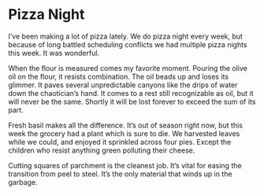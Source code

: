 <!--data 2020-02-28 -->

# Pizza Night

I’ve been making a lot of pizza lately.
We do pizza night every week, but because of long battled scheduling conflicts we had multiple pizza nights this week.
It was wonderful.

When the flour is measured comes my favorite moment.
Pouring the olive oil on the flour, it resists combination.
The oil beads up and loses its glimmer.
It paves several unpredictable canyons like the drips of water down the chaotician’s hand.
It comes to a rest still recognizable as oil, but it will never be the same.
Shortly it will be lost forever to exceed the sum of its part.

Fresh basil makes all the difference.
It’s out of season right now, but this week the grocery had a plant which is sure to die.
We harvested leaves while we could, and enjoyed it sprinkled across four pies.
Except the children who resist anything green polluting their cheese.

Cutting squares of parchment is the cleanest job.
It’s vital for easing the transition from peel to steel.
It’s the only material that winds up in the garbage. 